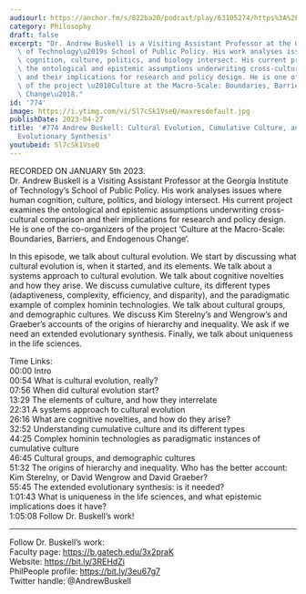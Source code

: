```yaml
---
audiourl: https://anchor.fm/s/822ba20/podcast/play/63105274/https%3A%2F%2Fd3ctxlq1ktw2nl.cloudfront.net%2Fstaging%2F2023-0-5%2F3fb07a75-699f-7025-0361-c8a197786d38.m4a
category: Philosophy
draft: false
excerpt: "Dr. Andrew Buskell is a Visiting Assistant Professor at the Georgia Institute\
  \ of Technology\u2019s School of Public Policy. His work analyses issues where human\
  \ cognition, culture, politics, and biology intersect. His current project examines\
  \ the ontological and epistemic assumptions underwriting cross-cultural comparison\
  \ and their implications for research and policy design. He is one of the co-organizers\
  \ of the project \u2018Culture at the Macro-Scale: Boundaries, Barriers, and Endogenous\
  \ Change\u2018."
id: '774'
image: https://i.ytimg.com/vi/Sl7cSk1VseQ/maxresdefault.jpg
publishDate: 2023-04-27
title: '#774 Andrew Buskell: Cultural Evolution, Cumulative Culture, and the Extended
  Evolutionary Synthesis'
youtubeid: Sl7cSk1VseQ
---
```

<div class="timelinks">

RECORDED ON JANUARY 5th 2023.  
Dr. Andrew Buskell is a Visiting Assistant Professor at the Georgia Institute of Technology’s School of Public Policy. His work analyses issues where human cognition, culture, politics, and biology intersect. His current project examines the ontological and epistemic assumptions underwriting cross-cultural comparison and their implications for research and policy design. He is one of the co-organizers of the project ‘Culture at the Macro-Scale: Boundaries, Barriers, and Endogenous Change‘.

In this episode, we talk about cultural evolution. We start by discussing what cultural evolution is, when it started, and its elements. We talk about a systems approach to cultural evolution. We talk about cognitive novelties and how they arise. We discuss cumulative culture, its different types (adaptiveness, complexity, efficiency, and disparity), and the paradigmatic example of complex hominin technologies. We talk about cultural groups, and demographic cultures. We discuss Kim Sterelny’s and Wengrow’s and Graeber’s accounts of the origins of hierarchy and inequality. We ask if we need an extended evolutionary synthesis. Finally, we talk about uniqueness in the life sciences.

Time Links:  
<time>00:00</time> Intro  
<time>00:54</time> What is cultural evolution, really?  
<time>07:56</time> When did cultural evolution start?  
<time>13:29</time> The elements of culture, and how they interrelate  
<time>22:31</time> A systems approach to cultural evolution  
<time>26:16</time> What are cognitive novelties, and how do they arise?  
<time>32:52</time> Understanding cumulative culture and its different types  
<time>44:25</time> Complex hominin technologies as paradigmatic instances of cumulative culture  
<time>46:45</time> Cultural groups, and demographic cultures  
<time>51:32</time> The origins of hierarchy and inequality. Who has the better account: Kim Sterelny, or David Wengrow and David Graeber?  
<time>55:45</time> The extended evolutionary synthesis: is it needed?  
<time>1:01:43</time> What is uniqueness in the life sciences, and what epistemic implications does it have?  
<time>1:05:08</time> Follow Dr. Buskell’s work!

---

Follow Dr. Buskell’s work:  
Faculty page: https://b.gatech.edu/3x2praK  
Website: https://bit.ly/3REHdZi  
PhilPeople profile: https://bit.ly/3eu67g7  
Twitter handle: @AndrewBuskell
</div>

